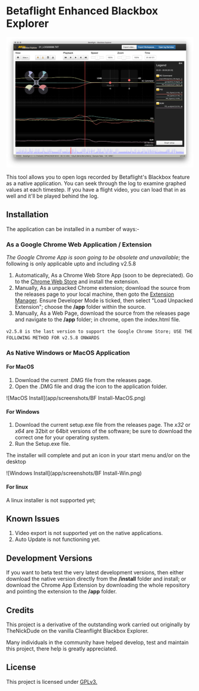 # Betaflight Enhanced Blackbox Explorer

![Main explorer interface](app/screenshots/main-interface.jpg)

This tool allows you to open logs recorded by Betaflight's Blackbox feature as a native application. You can seek through the log to examine graphed values at each timestep. If you have a flight video, you can load that in as well and it'll be played behind the log.

## Installation

The application can be installed in a number of ways:-

### As a Google Chrome Web Application / Extension

_The Google Chrome App is soon going to be obsolete and unavailable_; the following is only applicable upto and including v2.5.8

1. Automatically, As a Chrome Web Store App (soon to be depreciated). Go to the [Chrome Web Store](https://chrome.google.com/webstore/search/betaflight) and install the extension.
1. Manually, As a unpacked Chrome extension; download the source from the releases page to your local machine, then goto the [Extension Manager](chrome://extensions/). Ensure Developer Mode is ticked, then select "Load Unpacked Extension"; choose the **/app** folder within the source.
1. Manually, As a Web Page, download the source from the releases page and navigate to the **/app** folder; in chrome, open the index.html file.

`v2.5.8 is the last version to support the Google Chrome Store; USE THE FOLLOWING METHOD FOR v2.5.8 ONWARDS`

### As Native Windows or MacOS Application

#### For MacOS

1. Download the current .DMG file from the releases page.
1. Open the .DMG file and drag the icon to the application folder.

![MacOS Install](app/screenshots/BF Install-MacOS.png)

#### For Windows

1. Download the current setup.exe file from the releases page. The _x32_ or _x64_ are 32bit or 64bit versions of the software; be sure to download the correct one for your operating system.
1. Run the Setup.exe file.

The installer will complete and put an icon in your start menu and/or on the desktop

![Windows Install](app/screenshots/BF Install-Win.png)

#### For linux
A linux installer is not supported yet;

## Known Issues
1. Video export is not supported yet on the native applications.
1. Auto Update is not functioning yet.

## Development Versions
If you want to beta test the very latest development versions, then either download the native version directly from the **/install** folder and install;
or download the Chrome App Extension by downloading the whole repository and pointing the extension to the **/app** folder.

## Credits
This project is a derivative of the outstanding work carried out originally by TheNickDude on the vanilla Cleanflight Blackbox Explorer.

Many individuals in the community have helped develop, test and maintain this project, there help is greatly appreciated.
## License

This project is licensed under [GPLv3.](LICENSE.md)
